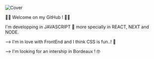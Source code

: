![Cover]()


🤙🏼 Welcome on my GitHub ! 🤙🏼

I'm developping in JAVASCRIPT 🚀 more specially in REACT, NEXT and NODE. 

--> I'm in love with FrontEnd and I think CSS is fun..! 🤩

--> I'm looking for an intership in Bordeaux ! 🤓

